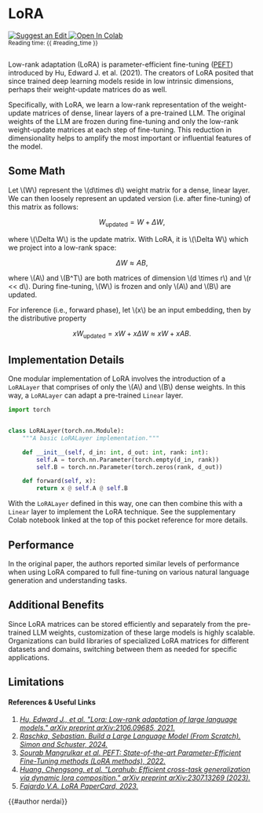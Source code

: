 <!-- markdownlint-disable-file MD033 -->

# LoRA

<!-- markdownlint-disable MD013 -->
<div style="display: flex; justify-content: space-between; align-items: center; margin-bottom: 2em;">
  <div>
    <a target="_blank" href="https://github.com/VectorInstitute/ai-pocket-reference/issues/new?template=edit-request.yml">
      <img src="https://img.shields.io/badge/Suggest_an_Edit-black?logo=github&style=flat" alt="Suggest an Edit"/>
    </a>
    <a target="_blank" href="https://colab.research.google.com/github/VectorInstitute/ai-pocket-reference-code/blob/main/notebooks/nlp/dummy.ipynb">
      <img src="https://colab.research.google.com/assets/colab-badge.svg" alt="Open In Colab"/>
    </a>
    <p style="margin: 0;"><small>Reading time: {{ #reading_time }}</small></p>
  </div>
</div>
<!-- markdownlint-enable MD013 -->

Low-rank adaptation (LoRA) is parameter-efficient fine-tuning ([PEFT](../fine_tuning/peft.md))
introduced by Hu, Edward J. et al. (2021). The creators of LoRA posited that since
trained deep learning models reside in low intrinsic dimensions, perhaps their
weight-update matrices do as well.

Specifically, with LoRA, we learn a low-rank representation of the weight-update
matrices of dense, linear layers of a pre-trained LLM. The original weights
of the LLM are frozen during fine-tuning and only the low-rank weight-update matrices
at each step of fine-tuning. This reduction in dimensionality helps to amplify the
most important or influential features of the model.

## Some Math

Let \\(W\\) represent the \\(d\times d\\) weight matrix for a dense, linear layer.
We can then loosely represent an updated version (i.e. after fine-tuning) of
this matrix as follows:

$$W_{\text{updated}} = W + \Delta W,$$

where \\(\Delta W\\) is the update matrix. With LoRA, it is \\(\Delta W\\) which
we project into a low-rank space:

$$\Delta W \approx AB,$$

where \\(A\\) and \\(B^T\\) are both matrices of dimension \\(d \times r\\) and
\\(r << d\\). During fine-tuning, \\(W\\) is frozen and only \\(A\\) and \\(B\\)
are updated.

For inference (i.e., forward phase), let \\(x\\) be an input embedding, then by
the distributive property

$$xW_{\text{updated}} = xW + x\Delta W \approx xW + xAB.$$

## Implementation Details

One modular implementation of LoRA involves the introduction of a `LoRALayer` that
comprises of only the \\(A\\) and \\(B\\) dense weights. In this way, a `LoRALayer`
can adapt a pre-trained `Linear` layer.

```python
import torch


class LoRALayer(torch.nn.Module):
    """A basic LoRALayer implementation."""

    def __init__(self, d_in: int, d_out: int, rank: int):
        self.A = torch.nn.Parameter(torch.empty(d_in, rank))
        self.B = torch.nn.Parameter(torch.zeros(rank, d_out))

    def forward(self, x):
        return x @ self.A @ self.B
```

With the `LoRALayer` defined in this way, one can then combine this with a `Linear`
layer to implement the LoRA technique. See the supplementary Colab notebook linked
at the top of this pocket reference for more details.

## Performance

In the original paper, the authors reported similar levels of performance when using
LoRA compared to full fine-tuning on various natural language generation and understanding
tasks.

## Additional Benefits

Since LoRA matrices can be stored efficiently and separately from the pre-trained
LLM weights, customization of these large models is highly scalable. Organizations
can build libraries of specialized LoRA matrices for different datasets and domains,
switching between them as needed for specific applications.

## Limitations

#### References & Useful Links <!-- markdownlint-disable-line MD001 -->

1. [_Hu, Edward J., et al. "Lora: Low-rank adaptation of large language models."
   arXiv preprint arXiv:2106.09685, 2021._](https://arxiv.org/pdf/2106.09685)
2. [_Raschka, Sebastian. Build a Large Language Model (From Scratch). Simon and
   Schuster, 2024._](https://www.amazon.com/Build-Large-Language-Model-Scratch/dp/1633437167)
3. [_Sourab Mangrulkar et al. PEFT: State-of-the-art Parameter-Efficient Fine-Tuning methods (LoRA methods), 2022._](https://huggingface.co/docs/peft/en/task_guides/lora_based_methods)
4. [_Huang, Chengsong, et al. "Lorahub: Efficient cross-task generalization via
   dynamic lora composition." arXiv preprint arXiv:2307.13269 (2023)._](https://arxiv.org/pdf/2307.13269)
5. [_Fajardo V.A. LoRA PaperCard, 2023._](https://d3ddy8balm3goa.cloudfront.net/paper-cards/w29_2023-lora.excalidraw.svg)

{{#author nerdai}}

